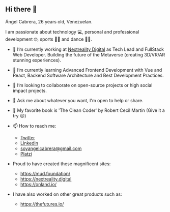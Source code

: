 ## Hi there 👋

Ángel Cabrera, 26 years old, Venezuelan.

I am passionate about technology 💻, personal and professional development 🤓, sports 🏋🏽 and dance 🕺🏽.

- 🔭 I’m currently working at [Nextreality Digital](https://www.nextreality.digital) as Tech Lead and FullStack Web Developer. Building the future of the Metaverse (creating 3D/VR/AR stunning experiences).
- 🌱 I’m currently learning Advanced Frontend Development with Vue and React, Backend Software Architecture and Best Development Practices.
- 👯 I’m looking to collaborate on open-source projects or high social impact projects.
- 💬 Ask me about whatever you want, I'm open to help or share.
- 📖 My favorite book is 'The Clean Coder' by Robert Cecil Martin (Give it a try 😉)

- 📫 How to reach me:
  * [Twitter](https://www.twitter.com/langelcabrera)
  * [Linkedin](https://www.linkedin.com/in/angel-cabrera/)
  * [soyangelcabrera@gmail.com](mailto:soyangelcabrera@gmail.com)
  * [Platzi](https://www.platzi.com/@iangelcabrera)

- Proud to have created these magnificent sites:
  * https://mud.foundation/
  * https://nextreality.digital
  * https://onland.io/

- I have also worked on other great products such as:
  * https://thefutures.io/

<!--
**AngelCabrera/angelcabrera** is a ✨ _special_ ✨ repository because its `README.md` (this file) appears on your GitHub profile.

Here are some ideas to get you started:

- 🔭 I’m currently working on ...
- 🌱 I’m currently learning ...
- 👯 I’m looking to collaborate on ...
- 🤔 I’m looking for help with ...
- 💬 Ask me about ...
- 📫 How to reach me: ...
- 😄 Pronouns: ...
- ⚡ Fun fact: ...
-->
